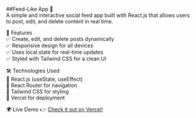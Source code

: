 ##Feed-Like App 📝  
A simple and interactive social feed app built with React.js that allows users to post, edit, and delete content in real time.  
  
🚀 Features  
✅ Create, edit, and delete posts dynamically  
✅ Responsive design for all devices  
✅ Uses local state for real-time updates  
✅ Styled with Tailwind CSS for a clean UI  
  
🛠️ Technologies Used  
🔹 React.js (useState, useEffect)  
🔹 React Router for navigation  
🔹 Tailwind CSS for styling  
🔹 Vercel for deployment  
  
🌍 Live Demo
👉 [Check it out on Vercel!](https://feed-like-app.vercel.app/)
